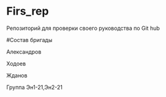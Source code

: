# Firs_rep
Репозиторий для проверки своего руководства по Git hub

#Состав бригады

Александров

Ходоев

Жданов 

Группа Эн1-21,Эн2-21
